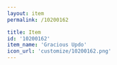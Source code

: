 ```yaml
---
layout: item
permalink: /10200162

title: Item
id: '10200162'
item_name: 'Gracious Updo'
icon_url: 'customize/10200162.png'
---
```

